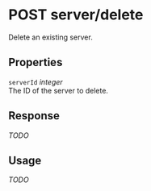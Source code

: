 # <span class="badge badge-light">POST</span> <span class="badge badge-light">server/delete</span>


Delete an existing server.

## Properties

`serverId` *integer*  
The ID of the server to delete.


## Response

*TODO*

## Usage

*TODO*

